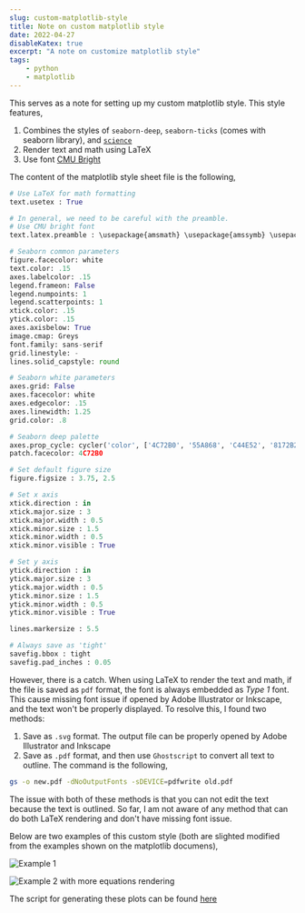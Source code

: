 ```yaml
---
slug: custom-matplotlib-style
title: Note on custom matplotlib style
date: 2022-04-27
disableKatex: true
excerpt: "A note on customize matplotlib style"
tags:
    - python
    - matplotlib
---
```


This serves as a note for setting up my custom matplotlib style. This style features,

1. Combines the styles of `seaborn-deep`, `seaborn-ticks` (comes with seaborn library), and [`science`](https://github.com/garrettj403/SciencePlots)
2. Render text and math using LaTeX
3. Use font [CMU Bright](https://tug.org/FontCatalogue/computermodernbright/)

The content of the matplotlib style sheet file is the following,

```python
# Use LaTeX for math formatting
text.usetex : True

# In general, we need to be careful with the preamble.
# Use CMU bright font
text.latex.preamble : \usepackage{amsmath} \usepackage{amssymb} \usepackage{cmbright} \usepackage[OT1]{fontenc}

# Seaborn common parameters
figure.facecolor: white
text.color: .15
axes.labelcolor: .15
legend.frameon: False
legend.numpoints: 1
legend.scatterpoints: 1
xtick.color: .15
ytick.color: .15
axes.axisbelow: True
image.cmap: Greys
font.family: sans-serif
grid.linestyle: -
lines.solid_capstyle: round

# Seaborn white parameters
axes.grid: False
axes.facecolor: white
axes.edgecolor: .15
axes.linewidth: 1.25
grid.color: .8

# Seaborn deep palette
axes.prop_cycle: cycler('color', ['4C72B0', '55A868', 'C44E52', '8172B2', 'CCB974', '64B5CD'])
patch.facecolor: 4C72B0

# Set default figure size
figure.figsize : 3.75, 2.5

# Set x axis
xtick.direction : in
xtick.major.size : 3
xtick.major.width : 0.5
xtick.minor.size : 1.5
xtick.minor.width : 0.5
xtick.minor.visible : True

# Set y axis
ytick.direction : in
ytick.major.size : 3
ytick.major.width : 0.5
ytick.minor.size : 1.5
ytick.minor.width : 0.5
ytick.minor.visible : True

lines.markersize : 5.5

# Always save as 'tight'
savefig.bbox : tight
savefig.pad_inches : 0.05
```

However, there is a catch. When using LaTeX to render the text and math, if the file is saved as `pdf` format, the font is always embedded as 
*Type 1* font. This cause missing font issue if opened by Adobe Illustrator or Inkscape, and the text won't be properly displayed. To resolve this,
I found two methods:

1. Save as `.svg` format. The output file can be properly opened by Adobe Illustrator and Inkscape
2. Save as `.pdf` format, and then use `Ghostscript` to convert all text to outline. The command is the following,

```bash
gs -o new.pdf -dNoOutputFonts -sDEVICE=pdfwrite old.pdf
```

The issue with both of these methods is that you can not edit the text because the text is outlined. So far, I am not aware of any method that can do both
LaTeX rendering and don't have missing font issue.

Below are two examples of this custom style (both are slighted modified from the examples shown on the matplotlib documens),

![Example 1](/assets/images/posts/custom_matplotlib_style.png)


![Example 2 with more equations rendering](/assets/images/posts/custom_matplotlib_style_2.png)

The script for generating these plots can be found [here](https://gist.github.com/anyuzx/329982b5d0510484b9b043a88ef294a3)
